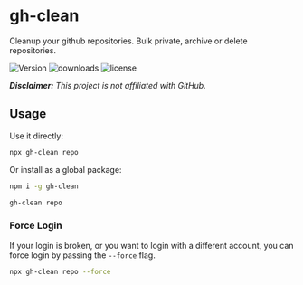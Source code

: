 # gh-clean

Cleanup your github repositories. Bulk private, archive or delete repositories.

![Version](https://img.shields.io/badge/dynamic/json?url=https%3A%2F%2Fraw.githubusercontent.com%2Fmihirgupta0900%2Fgh-clean%2Fmain%2Fpackage.json&query=%24.version&prefix=v&label=version&color=green) ![downloads](https://img.shields.io/npm/dw/gh-clean) ![license](https://img.shields.io/npm/l/gh-clean)

***Disclaimer:** This project is not affiliated with GitHub.*

## Usage

Use it directly:

```bash
npx gh-clean repo
```

Or install as a global package:

```bash
npm i -g gh-clean

gh-clean repo
```

### Force Login

If your login is broken, or you want to login with a different account, you can force login by passing the `--force` flag.

```bash
npx gh-clean repo --force
```